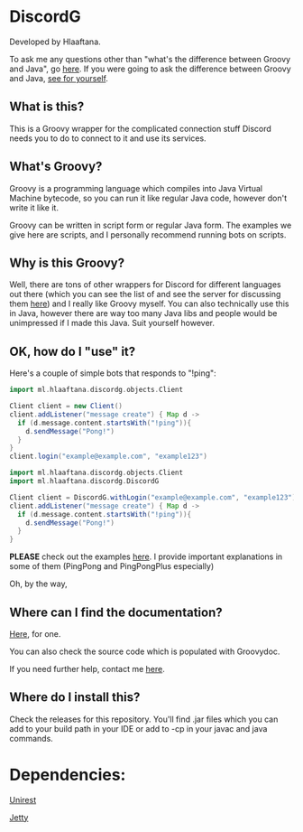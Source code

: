 # DiscordG
Developed by Hlaaftana.

To ask me any questions other than "what's the difference between Groovy and Java", go [here](https://discord.gg/0SBTUU1wZTUMeVC4). If you were going to ask the difference between Groovy and Java, [see for yourself](http://www.vogella.com/tutorials/Groovy/article.html).

## What is this?
This is a Groovy wrapper for the complicated connection stuff Discord needs you to do to connect to it and use its services.

## What's Groovy?
Groovy is a programming language which compiles into Java Virtual Machine bytecode, so you can run it like regular Java code, however don't write it like it.

Groovy can be written in script form or regular Java form. The examples we give here are scripts, and I personally recommend running bots on scripts.

## Why is this Groovy?
Well, there are tons of other wrappers for Discord for different languages out there (which you can see the list of and see the server for discussing them [here](https://www.reddit.com/r/discordapp/comments/3hgipw/unofficial_discord_api_server_reverse_engineering/))
and I really like Groovy myself. You can also technically use this in Java, however there are way too many Java libs and people would be unimpressed if I made this Java. Suit yourself however.

## OK, how do I "use" it?
Here's a couple of simple bots that responds to "!ping":

```groovy
import ml.hlaaftana.discordg.objects.Client

Client client = new Client()
client.addListener("message create") { Map d ->
  if (d.message.content.startsWith("!ping")){
    d.sendMessage("Pong!")
  }
}
client.login("example@example.com", "example123")
```

```groovy
import ml.hlaaftana.discordg.objects.Client
import ml.hlaaftana.discordg.DiscordG

Client client = DiscordG.withLogin("example@example.com", "example123")
client.addListener("message create") { Map d ->
  if (d.message.content.startsWith("!ping")){
    d.sendMessage("Pong!")
  }
}
```

**PLEASE** check out the examples [here](https://github.com/hlaaftana/DiscordG/tree/master/examples). I provide important explanations in some of them (PingPong and PingPongPlus especially)

Oh, by the way,

## Where can I find the documentation?
[Here](http://hlaaftana.ml/discordg/docs/), for one.

You can also check the source code which is populated with Groovydoc.

If you need further help, contact me [here](https://discord.gg/0SBTUU1wZTUMeVC4).

## Where do I install this?
Check the releases for this repository. You'll find .jar files which you can add to your build path in your IDE or add to -cp in your javac and java commands.

# Dependencies:

[Unirest](http://unirest.io/java.html)

[Jetty](http://www.eclipse.org/jetty/)